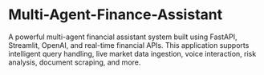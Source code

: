 # Multi-Agent-Finance-Assistant
A powerful multi-agent financial assistant system built using FastAPI, Streamlit, OpenAI, and real-time financial APIs. This application supports intelligent query handling, live market data ingestion, voice interaction, risk analysis, document scraping, and more.
